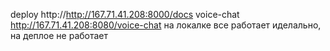 deploy http://http://167.71.41.208:8000/docs
voice-chat http://167.71.41.208:8080/voice-chat
на локалке все работает иделально, на деплое не работает
